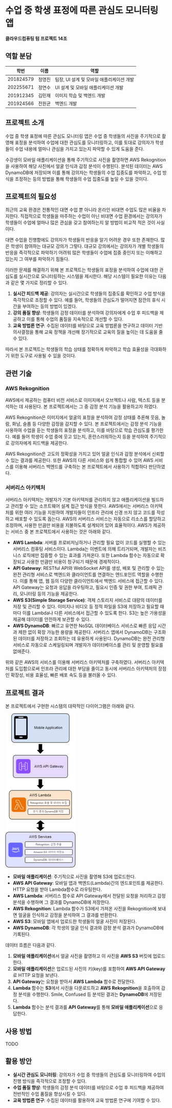 # 수업 중 학생 표정에 따른 관심도 모니터링 앱

**클라우드컴퓨팅 텀 프로젝트 14조**



## 역할 분담

| 학번      | 이름   | 역할                                      |
| --------- | ------ | ----------------------------------------- |
| 201824579 | 정영진 | 팀장, UI 설계 및 모바일 애플리케이션 개발 |
| 202255671 | 정연수 | UI 설계 및 모바일 애플리케이션 개발       |
| 201912345 | 김민재 | 이미지 학습 및 백엔드 개발                |
| 201924566 | 전원균 | 백엔드 개발                               |



## 프로젝트 소개

수업 중 학생 표정에 따른 관심도 모니터링 앱은 수업 중 학생들의 사진을 주기적으로 촬영해 표정을 분석하여 수업에 대한 관심도를 모니터링하고, 이를 토대로 강의자가 학생들이 수업 내용에 얼마나 관심을 가지고 있는지 파악할 수 있게 도움을 준다.

수강생이 모바일 애플리케이션을 통해 주기적으로 사진을 촬영하면 AWS Rekognition을 사용하여 해당 사진에서 얼굴 인식과 감정 분석이 수행된다. 
분석된 데이터는 AWS DynamoDB에 저장되며 이를 통해 강의자는 학생들의 수업 집중도를 파악하고, 수업 방식을  조정하는 등의 방법을 통해 학생들의 수업 집중도를 높일 수 있을 것이다.



## 프로젝트의 필요성

최근의 교육 환경은 전통적인 대면 수업 뿐 아니라 온라인 비대면 수업도 많은 비율을 차지한다. 직접적으로 학생들을 마주하는 수업이 아닌 비대면 수업 환경에서는 강의자가 학생들이 수업에 얼마나 많은 관심을 갖고 참여하는지 알 방법이 비교적 적은 것이 사실이다.

대면 수업을 진행함에도 강의자가 학생들의 반응을 알기 어려운 경우 또한 존재한다. 많은 학생이 참여하는 대규모 강의가 그렇다. 대규모 강의에서는 강의자가 개별 학생들의 반응을 즉각적으로 파악하기 어려워 많은 학생들이 수업에 집중 중인지 또는 이해하고 있는지 그 여부를 파악하기 힘들다.

이러한 문제를 해결하기 위해 본 프로젝트는 학생들의 표정을 분석하여 수업에 대한 관심도를 실시간으로 모니터링하는 시스템을 제시한다. 해당 시스템이 필요한 이유는 다음과 같은 몇 가지로 정리할 수 있다.

1. **실시간 피드백 제공**: 강의자는 실시간으로 학생들의 집중도를 확인하고 수업 방식을 즉각적으로 조정할 수 있다. 예를 들어, 학생들의 관심도가 떨어지면 잠깐의 휴식 시간을 부여하는 등의 방법이 있겠다.
2. **강의 품질 향상**: 학생들의 감정 데이터를 분석하여 강의자에게 수업 후 피드백을 제공하고 이를 통해 수업의 품질을 지속적으로 개선할 수 있다.
3. **교육 방법론 연구**: 수집된 데이터를 바탕으로 교육 방법론을 연구하고 데이터 기반 의사결정을 통해 교육 정책을 개선해 장기적으로 교육의 질을 높이는 데 도움을 줄 수 있다.

따라서 본 프로젝트는 학생들의 학습 상태를 정확하게 파악하고 학습 효율성을 극대화하기 위한 도구로 사용될 수 있을 것이다.



## 관련 기술

### AWS Rekognition

AWS에서 제공하는 컴퓨터 비전 서비스로 이미지에서 오브젝트나 사람, 텍스트 등을 분석하는 데 사용된다. 본 프로젝트에서는 그 중 감정 분석 기능을 활용하고자 하였다.

AWS Rekognition은 이미지에서 얼굴의 표정을 분석하여 감정 상태를 추론해 웃음, 놀람, 화남, 슬픔 등 다양한 감정을 감지할 수 있다.
본 프로젝트에서는 감정 분석 기능을 사용하여 수업을 듣는 학생들의 표정을 분석하고, 이를 바탕으로 학습 관심도를 평가한다. 예를 들어 학생이 수업 중에 웃고 있는지, 혼란스러워하는지 등을 분석하여 주기적으로 강의자에게 피드백을 제공한다.

AWS Rekognition은 고도의 정확성을 가지고 있어 얼굴 인식과 감정 분석에서 신뢰할 수 있는 결과를 제공한다. 또한 AWS의 다른 서비스와 쉽게 통합할 수 있어 AWS 서비스를 이용해 서버리스 백엔드를 구축하는 본 프로젝트에서 사용하기 적합하다 판단하였다.

### 서버리스 아키텍처

서버리스 아키텍처는 개발자가 기본 아키텍처를 관리하지 않고 애플리케이션을 빌드하고 관리할 수 있는 소프트웨어 설계 접근 방식을 뜻한다. 
AWS에서는 서버리스 아키텍처를 위한 여러 기능을 지원하여 개발자들이 인프라 관리에 신경 쓰지 않고 코드를 작성하고 배포할 수 있도록 돕는다. 
AWS의 서버리스 서비스는 자동으로 리소스를 할당하고 조정하며, 사용한 만큼만 비용을 지불하도록 설계되어 있어 효율적이다. AWS가 제공하는 서비스 중 본 프로젝트에서 사용하는 것은 아래와 같다.

- **AWS Lambda**: 서버를 프로비저닝하거나 관리할 필요 없이 코드를 실행할 수 있는 서버리스 컴퓨팅 서비스이다. Lambda는 이벤트에 의해 트리거되며, 개발자는 비즈니스 로직에만 집중할 수 있는 효과를 가져온다. 또한 Lambda 함수는 자동으로 확장되고 사용한 만큼만 비용이 청구되기 때문에 경제적이다.
- **API Gateway**: RESTful API와 WebSocket API를 생성, 배포 및 관리할 수 있는 완전 관리형 서비스로 백엔드와 클라이언트를 연결하는 엔드포인트 역할을 수행한다. 이를 통해 앱, 웹 등의 다양한 클라이언트에서 백엔드 서비스에 접근할 수 있다. API Gateway는 요청과 응답을 라우팅하고, 필요시 인증 및 권한 부여, 트래픽 관리, 모니터링 등의 기능을 제공한다.
- **AWS S3(Simple Storage Service)**: 객체 스토리지 서비스로 대량의 데이터를 저장 및 관리할 수 있다. 이미지나 비디오 등 정적 파일을 S3에 저장하고 필요할 때마다 이를 Lambda나 다른 서비스에서 접근할 수 있도록 한다. S3는 높은 가용성을 제공해 데이터를 안전하게 보관할 수 있다.
- **AWS DynamoDB**: 빠르고 유연한 NoSQL 데이터베이스 서비스로 빠른 응답 시간과 제한 없이 확장 가능한 용량을 제공한다. 서버리스 앱에서 DynamoDB는 구조화된 데이터를 저장하고 조회하는 데 유용하게 사용된다. DynamoDB는 완전 관리형 서비스로 자동으로 스케일링되며 개발자가 데이터베이스를 관리 및 운영할 필요를 없애준다.

위와 같은 AWS의 서비스를 이용해 서버리스 아키텍처를 구축하였다. 서버리스 아키텍처를 도입함으로써 인프라 관리에 대한 부담을 줄이고 동시에 서버리스 아키텍처의 장점인 확장성, 비용 효율성, 빠른 배포 속도 등을 불러올 수 있다.



## 프로젝트 결과

본 프로젝트에서 구현한 시스템의 대략적인 다이어그램은 아래와 같다.

![시스템 다이어그램](https://github.com/icandol007/HWs/blob/master/%EC%A0%9C%EB%AA%A9%20%EC%97%86%EB%8A%94%20%EB%8B%A4%EC%9D%B4%EC%96%B4%EA%B7%B8%EB%9E%A8.drawio.png)

- **모바일 애플리케이션**: 주기적으로 사진을 촬영해 S3에 업로드한다.
- **AWS API Gateway**: 모바일 앱과 백엔드(Lambda)간의 엔드포인트를 제공한다. HTTP 요청을 받아 Lambda함수로 라우팅한다.
- **AWS Lambda**: 서버리스 함수로 API Gateway에서 전달된 요청을 처리하고 감정 분석을 수행하며 그 결과를 DynamoDB에 저장한다.
- **AWS Rekognition**: Lambda 함수가 S3에서 가져온 사진을 Rekognition에 보내면 얼굴을 인식하고 감정을 분석하여 그 결과를 반환한다.
- **AWS S3**: 모바일 앱에서 업로드한 학생들의 얼굴 사진이 저장된다.
- **AWS DynamoDB**: 각 학생의 얼굴 인식 결과와 감정 분석 결과가 DynamoDB에 기록된다.

데이터 흐름은 다음과 같다.

1. **모바일 애플리케이션**에서 얼굴 사진을 촬영하고 이 사진을 **AWS S3** 버킷에 업로드한다.
2. **모바일 애플리케이션**은 업로드된 사진의 키(key)를 포함하여 **AWS API Gateway**로 HTTP 요청을 보낸다.
3. **API Gateway**는 요청을 받아서 **AWS Lambda** 함수로 전달한다.
4. **Lambda** 함수는 **S3**에서 사진을 다운로드하고 **AWS Rekognition**을 호출하여 감정 분석을 수행한다. Smile, Confused 등 분석된 결과는 **DynamoDB**에 저장된다.
5. **Lambda** 함수는 분석 결과를 **API Gateway**를 통해 **모바일 애플리케이션**으로 응답한다.



## 사용 방법

TODO



## 활용 방안

- **실시간 관심도 모니터링**: 강의자가 수업 중 학생들의 관심도를 모니터링하여 수업의 진행 방식을 즉각적으로 조정할 수 있다.
- **수업 품질 향상**: 학생들의 감정 분석 데이터를 바탕으로 수업 후 피드백을 제공하여 전반적인 수업 품질을 향상시킬 수 있다.
- **교육 방법론 연구**: 수집된 데이터를 활용하여 교육 방법론 연구에 기여할 수 있다.
